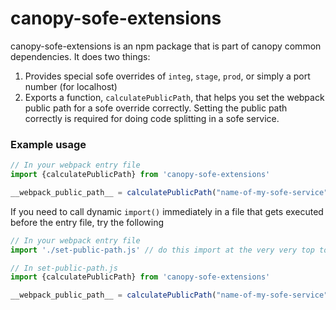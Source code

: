 # canopy-sofe-extensions

canopy-sofe-extensions is an npm package that is part of canopy common dependencies. It does two things:

1) Provides special sofe overrides of `integ`, `stage`, `prod`, or simply a port number (for localhost)
2) Exports a function, `calculatePublicPath`, that helps you set the webpack public path for a sofe override correctly. Setting
   the public path correctly is required for doing code splitting in a sofe service.

### Example usage
```js
// In your webpack entry file
import {calculatePublicPath} from 'canopy-sofe-extensions'

__webpack_public_path__ = calculatePublicPath("name-of-my-sofe-service")
```

If you need to call dynamic `import()` immediately in a file that gets executed before the entry file, try the following

```js
// In your webpack entry file
import './set-public-path.js' // do this import at the very very top to ensure it is executed first
```

```js
// In set-public-path.js
import {calculatePublicPath} from 'canopy-sofe-extensions'

__webpack_public_path__ = calculatePublicPath("name-of-my-sofe-service")
```
